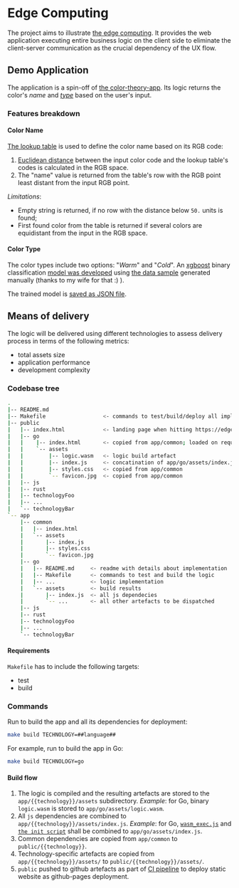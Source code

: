 # Edge Computing

The project aims to illustrate [the edge computing](https://en.wikipedia.org/wiki/Edge_computing). It provides the web application executing entire business logic on the client side to eliminate the client-server communication as the crucial dependency of the UX flow.

## Demo Application

The application is a spin-off of [the color-theory-app](https://github.com/kislerdm/color_theory_app). Its logic returns the color's _name_ and [_type_](https://en.wikipedia.org/wiki/Color_theory#Warm_vs._cool_colors) based on the user's input.

### Features breakdown

#### Color Name

[The lookup table](./data/colorsname.csv) is used to define the color name based on its RGB code:
1. [Euclidean distance](https://en.wikipedia.org/wiki/Euclidean_distance) between the input color code and the lookup table's codes is calculated in the RGB space.
2. The "name" value is returned from the table's row with the RGB point least distant from the input RGB point.

_Limitations_:

- Empty string is returned, if no row with the distance below `50.` units is found;
- First found color from the table is returned if several colors are equidistant from the input in the RGB space.

#### Color Type

The color types include two options: "_Warm_" and "_Cold_". An [xgboost](https://xgboost.readthedocs.io/en/release_1.3.0/) binary classification [model was developed](./colortypemodel/main.py) using [the data sample](./data/colortype_train.csv) generated manually (thanks to my wife for that :) ).

The trained model is [saved as JSON file](https://xgboost.readthedocs.io/en/release_1.3.0/python/python_api.html?highlight=dump_model#xgboost.Booster.dump_model).

## Means of delivery

The logic will be delivered using different technologies to assess delivery process in terms of the following metrics:

- total assets size
- application performance
- development complexity

### Codebase tree

```bash
.
|-- README.md
|-- Makefile                  <- commands to test/build/deploy all implementations
|-- public
|   |-- index.html            <- landing page when hitting https://edge-computing-demo.dkisler.com 
|   |-- go
|   |    |-- index.html       <- copied from app/common; loaded on request to https://edge-computing-demo.dkisler.com/go/
|   |    `-- assets
|   |        |-- logic.wasm   <- logic build artefact
|   |        |-- index.js     <- concatination of app/go/assets/index.js and app/common/index.js
|   |        |-- styles.css   <- copied from app/common
|   |        `-- favicon.jpg  <- copied from app/common
|   |-- js
|   |-- rust
|   |-- technologyFoo
|   |-- ...
|   `-- technologyBar
`-- app
    |-- common
    |   |-- index.html
    |   `-- assets
    |       |-- index.js
    |       |-- styles.css
    |       `-- favicon.jpg
    |-- go
    |   |-- README.md     <- readme with details about implementation
    |   |-- Makefile      <- commands to test and build the logic
    |   |-- ...           <- logic implementation
    |   `-- assets        <- build results
    |       |-- index.js  <- all js dependecies
    |       `-- ...       <- all other artefacts to be dispatched
    |-- js
    |-- rust  
    |-- technologyFoo  
    |-- ...     
    `-- technologyBar  
```

#### Requirements

`Makefile` has to include the following targets:

- test
- build

### Commands

Run to build the app and all its dependencies for deployment:

```bash
make build TECHNOLOGY=##language##
```

For example, run to build the app in Go:
```bash
make build TECHNOLOGY=go
```

#### Build flow

1. The logic is compiled and the resulting artefacts are stored to the `app/{{technology}}/assets` subdirectory. _Example_: for Go, binary `logic.wasm` is stored to `app/go/assets/logic.wasm`. 
2. All `js` dependencies are combined to `app/{{technology}}/assets/index.js`. _Example_: for Go, [`wasm_exec.js`](https://tinygo.org/docs/guides/webassembly/#how-it-works) and [`the init script`](app/go/assets/init.js) shall be combined to `app/go/assets/index.js`.
3. Common dependencies are copied from `app/common` to `public/{{technology}}`.
4. Technology-specific artefacts are copied from `app/{{technology}}/assets/` to `public/{{technology}}/assets/`.
5. `public` pushed to github artefacts as part of [CI pipeline](https://github.com/peaceiris/actions-gh-pages) to deploy static website as github-pages deployment.
